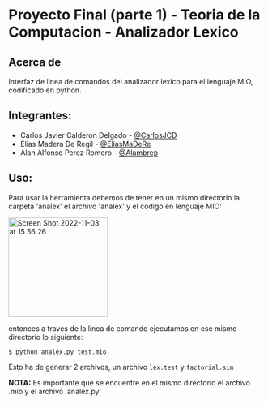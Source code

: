# Proyecto Final (parte 1) - Teoria de la Computacion - Analizador Lexico

## Acerca de
 
Interfaz de linea de comandos del analizador lexico para el lenguaje MIO, codificado en python.

## Integrantes:

 - Carlos Javier Calderon Delgado - [@CarlosJCD](https://github.com/CarlosJCD)
 - Elias Madera De Regil - [@EliasMaDeRe](https://github.com/EliasMaDeRe)
 - Alan Alfonso Perez Romero - [@Alambrep](https://github.com/Alambrep)

## Uso:

Para usar la herramienta debemos de tener en un mismo directorio la carpeta 'analex' el archivo 'analex' y el codigo en lenguaje MIO:

<img width="196" alt="Screen Shot 2022-11-03 at 15 56 26" src="https://user-images.githubusercontent.com/89323622/199842128-091dbfd0-3f46-4481-95c8-401935837026.png">

entonces a traves de la linea de comando ejecutamos en ese mismo directorio lo siguiente:
~~~
$ python analex.py test.mio
~~~

Esto ha de generar 2 archivos, un archivo `lex.test` y `factorial.sim`

**NOTA:** Es importante que se encuentre en el mismo directorio el archivo .mio y el archivo 'analex.py'
